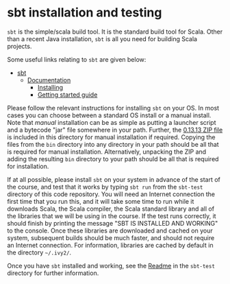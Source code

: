 # sbt installation and testing

`sbt` is the simple/scala build tool. It is the standard build tool for Scala. Other than a recent Java installation, `sbt` is all you need for building Scala projects.

Some useful links relating to `sbt` are given below:

* [sbt](http://www.scala-sbt.org/)
  * [Documentation](http://www.scala-sbt.org/documentation.html)
    * [Installing](http://www.scala-sbt.org/0.13/docs/Setup.html)
    * [Getting started guide](http://www.scala-sbt.org/0.13/docs/Getting-Started.html)

Please follow the relevant instructions for installing `sbt` on your OS. In most cases you can choose between a standard OS install or a manual install. Note that *manual* installation can be as simple as putting a launcher script and a bytecode "jar" file somewhere in your path. Further, the [0.13.13 ZIP file](sbt-0.13.13.zip) is included in this directory for manual installation if required. Copying the files from the `bin` directory into any directory in your path should be all that is required for manual installation. Alternatively, unpacking the ZIP and adding the resulting `bin` directory to your path should be all that is required for installation.

If at all possible, please install `sbt` on your system in advance of the start of the course, and test that it works by typing `sbt run` from the `sbt-test` directory of this code repository. You will need an Internet connection the first time that you run this, and it will take some time to run while it downloads Scala, the Scala compiler, the Scala standard library and all of the libraries that we will be using in the course. If the test runs correctly, it should finish by printing the message "SBT IS INSTALLED AND WORKING" to the console. Once these libraries are downloaded and cached on your system, subsequent builds should be much faster, and should not require an Internet connection. For information, libraries are cached by default in the directory `~/.ivy2/`.

Once you have `sbt` installed and working, see the [Readme](../sbt-test/Readme.md) in the `sbt-test` directory for further information.




